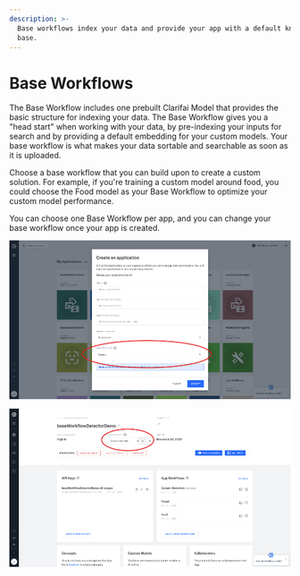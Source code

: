 ```yaml
---
description: >-
  Base workflows index your data and provide your app with a default knowledge
  base.
---
```


# Base Workflows

The Base Workflow includes one prebuilt Clarifai Model that provides the basic structure for indexing your data. The Base Workflow gives you a "head start" when working with your data, by pre-indexing your inputs for search and by providing a default embedding for your custom models. Your base workflow is what makes your data sortable and searchable as soon as it is uploaded. 

Choose a base workflow that you can build upon to create a custom solution. For example, if you're training a custom model around food, you could choose the Food model as your Base Workflow to optimize your custom model performance.

You can choose one Base Workflow per app, and you can change your base workflow once your app is created. 

![Choose your base workflow when you set up your app.](/img/baseworkflowsetup.jpg)

![Change your base workflow once an app is created.](/img/changebasewkflw.jpg)



